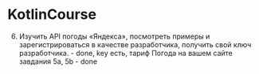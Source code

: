 # KotlinCourse
6. Изучить API погоды «Яндекса», посмотреть примеры и зарегистрироваться в качестве разработчика, получить свой ключ разработчика. - done, key есть, тариф Погода на вашем сайте
завдания 5a, 5b - done
